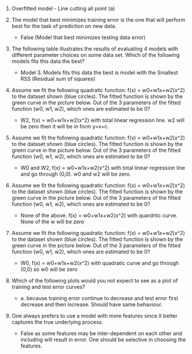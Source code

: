 1. Overfitted model - Line cutting all point (a)

2. The model that best minimizes training error is the one that will perform best for the task of prediction on new data.
	
	- False (Model that best minimizes testing data error)

3. The following table illustrates the results of evaluating 4 models with different parameter choices on some data set. Which of the following models fits this data the best?
	
	- Model 3. Models fits this data the best is model with the Smallest RSS (Residual sum of squares)

4. Assume we fit the following quadratic function: f(x) = w0+w1*x+w2*(x^2) to the dataset shown (blue circles). The fitted function is shown by the green curve in the picture below. Out of the 3 parameters of the fitted function (w0, w1, w2), which ones are estimated to be 0? 
	
	- W2, f(x) = w0+w1x+w2(x^2) with total linear regression line. w2 will be zero then it will be in form y=x+c.

5. Assume we fit the following quadratic function: f(x) = w0+w1*x+w2*(x^2) to the dataset shown (blue circles). The fitted function is shown by the green curve in the picture below. Out of the 3 parameters of the fitted function (w0, w1, w2), which ones are estimated to be 0? 
	
	- W0 and W2, f(x) = w0+w1x+w2(x^2) with total linear regression line and go through (0,0). w0 and w2 will be zero.

6. Assume we fit the following quadratic function: f(x) = w0+w1*x+w2*(x^2) to the dataset shown (blue circles). The fitted function is shown by the green curve in the picture below. Out of the 3 parameters of the fitted function (w0, w1, w2), which ones are estimated to be 0?
	
	- None of the above. f(x) = w0+w1x+w2(x^2) with quardrtic curve. None of the w will be zero

7. Assume we fit the following quadratic function: f(x) = w0+w1*x+w2*(x^2) to the dataset shown (blue circles). The fitted function is shown by the green curve in the picture below. Out of the 3 parameters of the fitted function (w0, w1, w2), which ones are estimated to be 0? 
	- W0, f(x) = w0+w1x+w2(x^2) with quadratic curve and go through (0,0) so w0 will be zero

8. Which of the following plots would you not expect to see as a plot of training and test error curves?
	- a. because training error continue to decrease and test error first decrease and then increase. Should have same behaviour.

9. One always prefers to use a model with more features since it better captures the true underlying process.
	- False as some features may be inter-dependent on each other and including will result in error. One should be selective in choosing the features.
